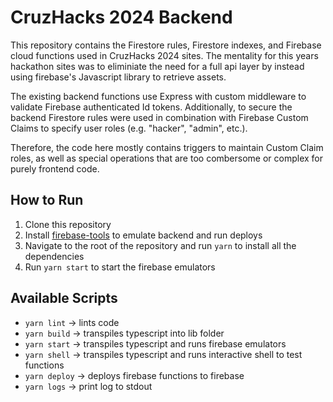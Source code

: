 # CruzHacks 2024 Backend

This repository contains the Firestore rules, Firestore indexes, and Firebase
cloud functions used in CruzHacks 2024 sites. The mentality for this years
hackathon sites was to eliminiate the need for a full api layer by instead
using firebase's Javascript library to retrieve assets.

The existing backend functions use Express with custom middleware to validate
Firebase authenticated Id tokens. Additionally, to secure the backend Firestore
rules were used in combination with Firebase Custom Claims to specify user
roles (e.g. "hacker", "admin", etc.).

Therefore, the code here mostly contains triggers to maintain Custom Claim
roles, as well as special operations that are too combersome or complex for
purely frontend code.

## How to Run

1. Clone this repository
2. Install [firebase-tools](https://www.npmjs.com/package/firebase-tools) to
   emulate backend and run deploys
3. Navigate to the root of the repository and run `yarn` to install all
   the dependencies
4. Run `yarn start` to start the firebase emulators

## Available Scripts

- `yarn lint` -> lints code
- `yarn build` -> transpiles typescript into lib folder
- `yarn start` -> transpiles typescript and runs firebase emulators
- `yarn shell` -> transpiles typescript and runs interactive shell to test
  functions
- `yarn deploy` -> deploys firebase functions to firebase
- `yarn logs` -> print log to stdout
